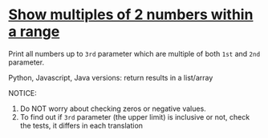 # [Show multiples of 2 numbers within a range](https://www.codewars.com/kata/show-multiples-of-2-numbers-within-a-range "https://www.codewars.com/kata/583989556754d6f4c700018e")

Print all numbers up to `3rd` parameter which are multiple of both `1st` and `2nd` parameter.

Python, Javascript, Java versions: return results in a list/array

NOTICE:

1. Do NOT worry about checking zeros or negative values.
2. To find out if `3rd` parameter (the upper limit) is inclusive or not, check the tests, it differs in each translation